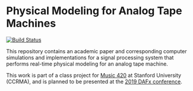 # Physical Modeling for Analog Tape Machines
[![Build Status](https://travis-ci.com/jatinchowdhury18/AnalogTapeModel.svg?token=Ub9niJrqG1Br1qaaxp7E&branch=master)](https://travis-ci.com/jatinchowdhury18/AnalogTapeModel)

This repository contains an academic paper and corresponding
computer simulations and implementations for a signal processing
system that performs real-time physical modeling for an analog
tape machine.

This work is part of a class project for [Music 420](https://ccrma.stanford.edu/courses/420/) at Stanford
University (CCRMA), and is planned to be presented at the
[2019 DAFx conference](http://dafx2019.bcu.ac.uk/).
